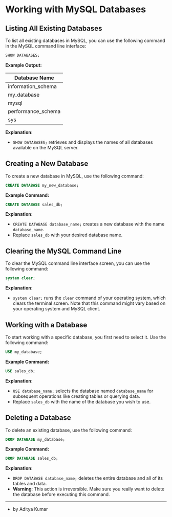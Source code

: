 # Working with MySQL Databases

## Listing All Existing Databases

To list all existing databases in MySQL, you can use the following command in the MySQL command line interface:

```sql
SHOW DATABASES;
```

**Example Output:**

| **Database Name** |
|-------------------|
| information_schema|
| my_database       |
| mysql             |
| performance_schema|
| sys               |

**Explanation:**

- `SHOW DATABASES;` retrieves and displays the names of all databases available on the MySQL server.

## Creating a New Database

To create a new database in MySQL, use the following command:

```sql
CREATE DATABASE my_new_database;
```

**Example Command:**

```sql
CREATE DATABASE sales_db;
```

**Explanation:**

- `CREATE DATABASE database_name;` creates a new database with the name `database_name`.
- Replace `sales_db` with your desired database name.

## Clearing the MySQL Command Line

To clear the MySQL command line interface screen, you can use the following command:

```sql
system clear;
```

**Explanation:**

- `system clear;` runs the `clear` command of your operating system, which clears the terminal screen. Note that this command might vary based on your operating system and MySQL client.

## Working with a Database

To start working with a specific database, you first need to select it. Use the following command:

```sql
USE my_database;
```

**Example Command:**

```sql
USE sales_db;
```

**Explanation:**

- `USE database_name;` selects the database named `database_name` for subsequent operations like creating tables or querying data.
- Replace `sales_db` with the name of the database you wish to use.

## Deleting a Database

To delete an existing database, use the following command:

```sql
DROP DATABASE my_database;
```

**Example Command:**

```sql
DROP DATABASE sales_db;
```

**Explanation:**

- `DROP DATABASE database_name;` deletes the entire database and all of its tables and data.
- **Warning**: This action is irreversible. Make sure you really want to delete the database before executing this command.

---

- by Aditya Kumar